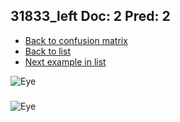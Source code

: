 ## 31833_left Doc: 2 Pred: 2
- [Back to confusion matrix](https://github.com/juliandewit/kaggle_retinopathy/blob/master/matrix.md)
- [Back to list](https://github.com/juliandewit/kaggle_retinopathy/blob/master/lists/22/list.md)
- [Next example in list](https://github.com/juliandewit/kaggle_retinopathy/blob/master/lists/22/31/31837_left.md)

![Eye](https://retinopaty.blob.core.windows.net/size1024/31833_left_2.jpeg)

### 

![Eye]()
